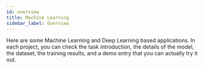 ```yaml
---
id: overview
title: Machine Learning
sidebar_label: Overview
---
```



Here are some Machine Learning and Deep Learning based applications. In each project, you can check the task introduction, the details of the model, the dataset, the training results, and a demo entry that you can actually try it out.


